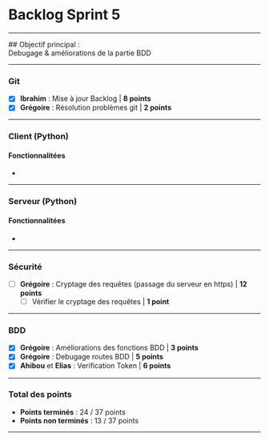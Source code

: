 # Backlog Sprint 5

---

## Objectif principal :  
Debugage & améliorations de la partie BDD

---

### Git
- [x] **Ibrahim** : Mise à jour Backlog | **8 points**
- [x] **Grégoire** : Résolution problèmes git | **2 points**

---

### Client (Python)

#### Fonctionnalitées

- 

---

### Serveur (Python)

#### Fonctionnalitées

-

---

### Sécurité
- [ ] **Grégoire** : Cryptage des requêtes (passage du serveur en https) | **12 points**
  - [ ] Vérifier le cryptage des requêtes | **1 point**

---

### BDD
- [x] **Grégoire** : Améliorations des fonctions BDD | **3 points**
- [x] **Grégoire** : Debugage routes BDD | **5 points**
- [x] **Ahibou** et **Elias** : Verification Token | **6 points**

---

### Total des points
- **Points terminés** : 24 / 37 points
- **Points non terminés** : 13 / 37 points

---
